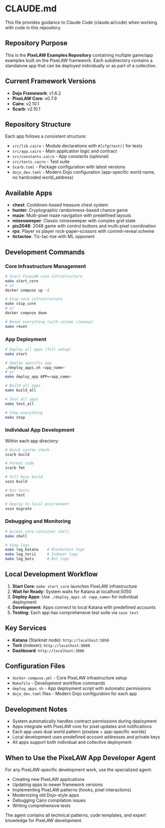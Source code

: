 # CLAUDE.md

This file provides guidance to Claude Code (claude.ai/code) when working with code in this repository.

## Repository Purpose

This is the **PixeLAW Examples Repository** containing multiple game/app examples built on the PixeLAW framework. Each subdirectory contains a standalone app that can be deployed individually or as part of a collection.

## Current Framework Versions

- **Dojo Framework**: v1.6.2 
- **PixeLAW Core**: v0.7.9
- **Cairo**: v2.10.1 
- **Scarb**: v2.10.1

## Repository Structure

Each app follows a consistent structure:
- `src/lib.cairo` - Module declarations with `#[cfg(test)]` for tests
- `src/app.cairo` - Main application logic and contract
- `src/constants.cairo` - App constants (optional)
- `src/tests.cairo` - Test suite
- `Scarb.toml` - Package configuration with latest versions
- `dojo_dev.toml` - Modern Dojo configuration (app-specific world name, no hardcoded world_address)

## Available Apps

- **chest**: Cooldown-based treasure chest system
- **hunter**: Cryptographic randomness-based chance game  
- **maze**: Multi-pixel maze navigation with predefined layouts
- **minesweeper**: Classic minesweeper with complex grid state
- **pix2048**: 2048 game with control buttons and multi-pixel coordination
- **rps**: Player vs player rock-paper-scissors with commit-reveal scheme
- **tictactoe**: Tic-tac-toe with ML opponent

## Development Commands

### Core Infrastructure Management
```bash
# Start PixeLAW core infrastructure
make start_core
# or
docker compose up -d

# Stop core infrastructure  
make stop_core
# or
docker compose down

# Reset everything (with volume cleanup)
make reset
```

### App Deployment
```bash
# Deploy all apps (full setup)
make start

# Deploy specific app
./deploy_apps.sh <app_name>
# or  
make deploy_app APP=<app_name>

# Build all apps
make build_all

# Test all apps
make test_all

# Stop everything
make stop
```

### Individual App Development
Within each app directory:
```bash
# Quick syntax check
scarb build

# Format code
scarb fmt

# Full Dojo build
sozo build

# Run tests
sozo test

# Deploy to local environment
sozo migrate
```

### Debugging and Monitoring
```bash
# Access core container shell
make shell

# View logs
make log_katana    # Blockchain logs
make log_torii     # Indexer logs  
make log_bots      # Bot logs
```

## Local Development Workflow

1. **Start Core**: `make start_core` launches PixeLAW infrastructure
2. **Wait for Ready**: System waits for Katana at localhost:5050
3. **Deploy Apps**: Use `./deploy_apps.sh <app_name>` for individual deployment
4. **Development**: Apps connect to local Katana with predefined accounts
5. **Testing**: Each app has comprehensive test suite via `sozo test`

## Key Services

- **Katana** (Starknet node): `http://localhost:5050`
- **Torii** (indexer): `http://localhost:8080`  
- **Dashboard**: `http://localhost:3000`

## Configuration Files

- `docker-compose.yml` - Core PixeLAW infrastructure setup
- `Makefile` - Development workflow commands
- `deploy_apps.sh` - App deployment script with automatic permissions
- `dojo_dev.toml` files - Modern Dojo configuration for each app

## Development Notes

- System automatically handles contract permissions during deployment
- Apps integrate with PixeLAW core for pixel updates and notifications  
- Each app uses dual world pattern (pixelaw + app-specific worlds)
- Local development uses predefined account addresses and private keys
- All apps support both individual and collective deployment

## When to Use the PixeLAW App Developer Agent

For any PixeLAW-specific development work, use the specialized agent:
- Creating new PixeLAW applications
- Updating apps to newer framework versions
- Implementing PixeLAW patterns (hooks, pixel interactions)
- Modernizing old Dojo-style apps
- Debugging Cairo compilation issues
- Writing comprehensive tests

The agent contains all technical patterns, code templates, and expert knowledge for PixeLAW development.